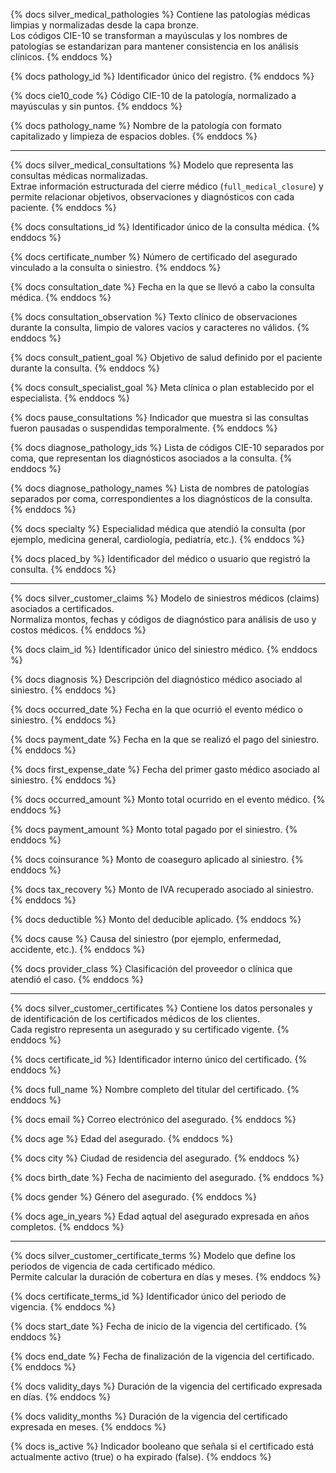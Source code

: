 {% docs silver_medical_pathologies %}
Contiene las patologías médicas limpias y normalizadas desde la capa bronze.  
Los códigos CIE-10 se transforman a mayúsculas y los nombres de patologías se estandarizan para mantener consistencia en los análisis clínicos.
{% enddocs %}

{% docs pathology_id %}
Identificador único del registro.
{% enddocs %}

{% docs cie10_code %}
Código CIE-10 de la patología, normalizado a mayúsculas y sin puntos.
{% enddocs %}

{% docs pathology_name %}
Nombre de la patología con formato capitalizado y limpieza de espacios dobles.
{% enddocs %}

---

{% docs silver_medical_consultations %}
Modelo que representa las consultas médicas normalizadas.  
Extrae información estructurada del cierre médico (`full_medical_closure`) y permite relacionar objetivos, observaciones y diagnósticos con cada paciente.
{% enddocs %}

{% docs consultations_id %}
Identificador único de la consulta médica.
{% enddocs %}

{% docs certificate_number %}
Número de certificado del asegurado vinculado a la consulta o siniestro.
{% enddocs %}

{% docs consultation_date %}
Fecha en la que se llevó a cabo la consulta médica.
{% enddocs %}

{% docs consultation_observation %}
Texto clínico de observaciones durante la consulta, limpio de valores vacíos y caracteres no válidos.
{% enddocs %}

{% docs consult_patient_goal %}
Objetivo de salud definido por el paciente durante la consulta.
{% enddocs %}

{% docs consult_specialist_goal %}
Meta clínica o plan establecido por el especialista.
{% enddocs %}

{% docs pause_consultations %}
Indicador que muestra si las consultas fueron pausadas o suspendidas temporalmente.
{% enddocs %}

{% docs diagnose_pathology_ids %}
Lista de códigos CIE-10 separados por coma, que representan los diagnósticos asociados a la consulta.
{% enddocs %}

{% docs diagnose_pathology_names %}
Lista de nombres de patologías separados por coma, correspondientes a los diagnósticos de la consulta.
{% enddocs %}

{% docs specialty %}
Especialidad médica que atendió la consulta (por ejemplo, medicina general, cardiología, pediatría, etc.).
{% enddocs %}

{% docs placed_by %}
Identificador del médico o usuario que registró la consulta.
{% enddocs %}

---

{% docs silver_customer_claims %}
Modelo de siniestros médicos (claims) asociados a certificados.  
Normaliza montos, fechas y códigos de diagnóstico para análisis de uso y costos médicos.
{% enddocs %}

{% docs claim_id %}
Identificador único del siniestro médico.
{% enddocs %}

{% docs diagnosis %}
Descripción del diagnóstico médico asociado al siniestro.
{% enddocs %}

{% docs occurred_date %}
Fecha en la que ocurrió el evento médico o siniestro.
{% enddocs %}

{% docs payment_date %}
Fecha en la que se realizó el pago del siniestro.
{% enddocs %}

{% docs first_expense_date %}
Fecha del primer gasto médico asociado al siniestro.
{% enddocs %}

{% docs occurred_amount %}
Monto total ocurrido en el evento médico.
{% enddocs %}

{% docs payment_amount %}
Monto total pagado por el siniestro.
{% enddocs %}

{% docs coinsurance %}
Monto de coaseguro aplicado al siniestro.
{% enddocs %}

{% docs tax_recovery %}
Monto de IVA recuperado asociado al siniestro.
{% enddocs %}

{% docs deductible %}
Monto del deducible aplicado.
{% enddocs %}

{% docs cause %}
Causa del siniestro (por ejemplo, enfermedad, accidente, etc.).
{% enddocs %}

{% docs provider_class %}
Clasificación del proveedor o clínica que atendió el caso.
{% enddocs %}

---

{% docs silver_customer_certificates %}
Contiene los datos personales y de identificación de los certificados médicos de los clientes.  
Cada registro representa un asegurado y su certificado vigente.
{% enddocs %}

{% docs certificate_id %}
Identificador interno único del certificado.
{% enddocs %}

{% docs full_name %}
Nombre completo del titular del certificado.
{% enddocs %}

{% docs email %}
Correo electrónico del asegurado.
{% enddocs %}

{% docs age %}
Edad del asegurado.
{% enddocs %}

{% docs city %}
Ciudad de residencia del asegurado.
{% enddocs %}

{% docs birth_date %}
Fecha de nacimiento del asegurado.
{% enddocs %}

{% docs gender %}
Género del asegurado.
{% enddocs %}

{% docs age_in_years %}
Edad aqtual del asegurado expresada en años completos.
{% enddocs %}

---

{% docs silver_customer_certificate_terms %}
Modelo que define los periodos de vigencia de cada certificado médico.  
Permite calcular la duración de cobertura en días y meses.
{% enddocs %}

{% docs certificate_terms_id %}
Identificador único del periodo de vigencia.
{% enddocs %}

{% docs start_date %}
Fecha de inicio de la vigencia del certificado.
{% enddocs %}

{% docs end_date %}
Fecha de finalización de la vigencia del certificado.
{% enddocs %}

{% docs validity_days %}
Duración de la vigencia del certificado expresada en días.
{% enddocs %}

{% docs validity_months %}
Duración de la vigencia del certificado expresada en meses.
{% enddocs %}

{% docs is_active %}
Indicador booleano que señala si el certificado está actualmente activo (true) o ha expirado
(false).
{% enddocs %}
